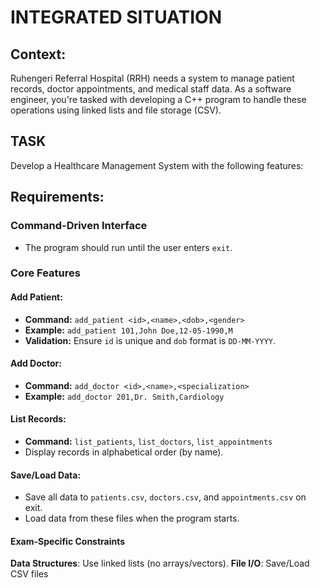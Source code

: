 # INTEGRATED SITUATION

## Context:
Ruhengeri Referral Hospital (RRH) needs a system to manage patient records, doctor appointments, and medical staff data. As a software engineer, you're tasked with developing a C++ program to handle these operations using linked lists and file storage (CSV).

## TASK
Develop a Healthcare Management System with the following features:

## Requirements:
### Command-Driven Interface
- The program should run until the user enters `exit`.

### Core Features
#### Add Patient:
- **Command:** `add_patient <id>,<name>,<dob>,<gender>`
- **Example:** `add_patient 101,John Doe,12-05-1990,M`
- **Validation:** Ensure `id` is unique and `dob` format is `DD-MM-YYYY`.

#### Add Doctor:
- **Command:** `add_doctor <id>,<name>,<specialization>`
- **Example:** `add_doctor 201,Dr. Smith,Cardiology`

#### List Records:
- **Command:** `list_patients`, `list_doctors`, `list_appointments`
- Display records in alphabetical order (by name).

#### Save/Load Data:
- Save all data to `patients.csv`, `doctors.csv`, and `appointments.csv` on exit.
- Load data from these files when the program starts.

#### Exam-Specific Constraints
**Data Structures**: Use linked lists (no arrays/vectors).
**File I/O**: Save/Load CSV files